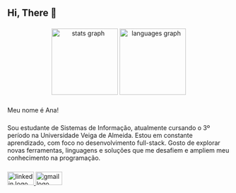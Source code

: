 <h2 align="left">Hi, There 👋</h2>

###

<div align="center">
  <img src="https://github-readme-stats.vercel.app/api?username=1tsmeana&hide_title=false&hide_rank=false&show_icons=true&include_all_commits=true&count_private=true&disable_animations=false&theme=radical&locale=en&hide_border=false&order=1" height="150" alt="stats graph"  />
  <img src="https://github-readme-stats.vercel.app/api/top-langs?username=1tsmeana&locale=en&hide_title=false&layout=compact&card_width=320&langs_count=5&theme=radical&hide_border=false&order=2" height="150" alt="languages graph"  />
</div>

###

<p align="left">Meu nome é Ana!</p>

###

<p align="left">Sou estudante de Sistemas de Informação, atualmente cursando o 3º período na Universidade Veiga de Almeida. Estou em constante aprendizado, com foco no desenvolvimento full-stack. Gosto de explorar novas ferramentas, linguagens e soluções que me desafiem e ampliem meu conhecimento na programação.</p>

###

<div align="left">
  <a href="https://www.linkedin.com/in/ana-borba-aa2493248/" target="_blank" rel="noopener noreferrer">
    <img src="https://raw.githubusercontent.com/maurodesouza/profile-readme-generator/master/src/assets/icons/social/linkedin/default.svg" width="60" height="30" alt="linkedin logo" />
  </a>
  <a href="mailto:borba2358@gmail.com">
    <img src="https://raw.githubusercontent.com/maurodesouza/profile-readme-generator/master/src/assets/icons/social/gmail/default.svg" width="60" height="30" alt="gmail logo" />
  </a>
</div>

